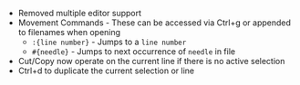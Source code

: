 - Removed multiple editor support
- Movement Commands - These can be accessed via Ctrl+g or appended to filenames when opening
    - `:{line number}` - Jumps to a `line number`
    - `#{needle}` - Jumps to next occurrence of `needle` in file
- Cut/Copy now operate on the current line if there is no active selection
- Ctrl+d to duplicate the current selection or line
